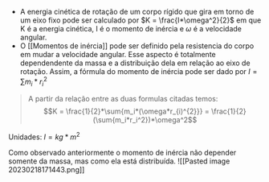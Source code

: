 
- A energia cinética de  rotação de um corpo rígido que gira em torno de um eixo fixo pode ser calculado por $K = \frac{I*\omega^2}{2}$  em que K é a energia cinética, I é o momento de inércia e $\omega$ é a velocidade angular. 
- O [[Momentos de inércia]] pode ser definido pela resistencia do corpo em mudar a velocidade angular. Esse aspecto é totalmente dependendente da massa e a distribuição dela em relação ao eixo de rotação. Assim, a fórmula do momento de inércia pode ser dado por $I=\sum{m_i*r_i^2}$

> A partir da relação entre as duas formulas citadas temos: $$K = \frac{1}{2}*\sum{m_i*(\omega*r_{i)^{2}}} =  \frac{1}{2}(\sum{m_i*r_i^2})*\omega^2$$

Unidades:
$I = kg*m^2$

Como observado anteriormente o momento de inércia não depender somente da massa, mas como ela está distribuída. 
![[Pasted image 20230218171443.png]]

